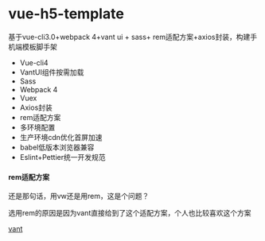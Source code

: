 # vue-h5-template

基于vue-cli3.0+webpack 4+vant ui + sass+ rem适配方案+axios封装，构建手机端模板脚手架
- Vue-cli4    
- VantUI组件按需加载       
- Sass         
- Webpack 4        
- Vuex
- Axios封装
- rem适配方案
- 多环境配置
- 生产环境cdn优化首屏加速
- babel低版本浏览器兼容
- Eslint+Pettier统一开发规范


#### rem适配方案

还是那句话，用vw还是用rem，这是个问题？

选用rem的原因是因为vant直接给到了这个适配方案，个人也比较喜欢这个方案

[vant](https://youzan.github.io/vant/#/zh-CN/quickstart)  
 
 

